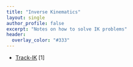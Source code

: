 ```yaml
---
title: "Inverse Kinematics"
layout: single
author_profile: false
excerpt: "Notes on how to solve IK problems"
header:
  overlay_color: "#333"
---
```


<!-- KaTeX -->
<script src="https://cdn.mathjax.org/mathjax/latest/MathJax.js?config=TeX-AMS-MML_HTMLorMML" type="text/javascript"></script>

* [Track-IK](https://personal.traclabs.com/~pbeeson/papers/Beeson-humanoids-15.pdf) [1]
